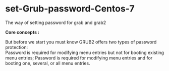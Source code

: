 # set-Grub-password-Centos-7
The way of setting password for grab and grab2


**Core concepts :**

But before we start you must know GRUB2 offers two types of password protection:  
Password is required for modifying menu entries but not for booting existing menu entries;
Password is required for modifying menu entries and for booting one, several, or all menu entries.
